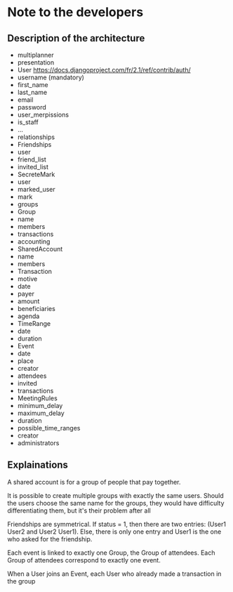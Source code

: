 # Note to the developers

## Description of the architecture
* multiplanner
* presentation
* User <https://docs.djangoproject.com/fr/2.1/ref/contrib/auth/>
* username (mandatory)
* first_name
* last_name
* email
* password
* user_merpissions
* is_staff
* ...
* relationships
* Friendships
* user
* friend_list
* invited_list
* SecreteMark
* user
* marked_user
* mark
* groups
* Group
* name
* members
* transactions
* accounting
* SharedAccount
* name
* members
* Transaction
* motive
* date
* payer
* amount
* beneficiaries
* agenda
* TimeRange
* date
* duration
* Event
* date
* place
* creator
* attendees
* invited
* transactions
* MeetingRules
* minimum_delay
* maximum_delay
* duration
* possible_time_ranges
* creator
* administrators

## Explainations
A shared account is for a group of people that pay together.

It is possible to create multiple groups with exactly the same users. Should the users choose the same name for the groups, they would have difficulty differentiating them, but it's their problem after all

Friendships are symmetrical. If status = 1, then there are two entries: (User1 User2 and User2 User1). Else, there is only one entry and User1 is the one who asked for the friendship.

Each event is linked to exactly one Group, the Group of attendees. Each Group of attendees correspond to exactly one event.

When a User joins an Event, each User who already made a transaction in the group
